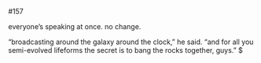 #157

everyone’s speaking at once. no change.

“broadcasting around the galaxy around the clock,” he said. “and for all you semi-evolved lifeforms the secret is to bang the rocks together, guys.” $